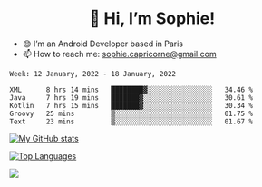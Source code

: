 <h1 align="center"> 👋 Hi, I’m Sophie! </h1>  

- 😊 I’m an Android Developer based in Paris
- 📫 How to reach me: sophie.capricorne@gmail.com


<!--START_SECTION:waka-->
```text
Week: 12 January, 2022 - 18 January, 2022

XML      8 hrs 14 mins   ████████▓░░░░░░░░░░░░░░░░   34.46 % 
Java     7 hrs 19 mins   ███████▓░░░░░░░░░░░░░░░░░   30.61 % 
Kotlin   7 hrs 15 mins   ███████▓░░░░░░░░░░░░░░░░░   30.34 % 
Groovy   25 mins         ▒░░░░░░░░░░░░░░░░░░░░░░░░   01.75 % 
Text     23 mins         ▒░░░░░░░░░░░░░░░░░░░░░░░░   01.67 % 
```
<!--END_SECTION:waka-->

[![My GitHub stats](https://github-readme-stats.vercel.app/api?username=sophicapri&show_icons=true&theme=buefy)](https://github.com/anuraghazra/github-readme-stats)

[![Top Languages](https://github-readme-stats.vercel.app/api/top-langs/?username=sophicapri&langs_count=2&layout=compact)](https://github.com/anuraghazra/github-readme-stats)

![](https://github-readme-streak-stats.herokuapp.com/?user=sophicapri)
